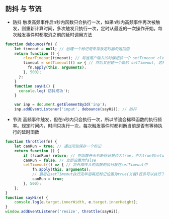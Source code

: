 ## 防抖 与 节流

* 防抖
触发高频事件后n秒内函数只会执行一次，如果n秒内高频事件再次被触发，则重新计算时间，多次触发只执行一次，定时从最近的一次操作开始。每次触发事件时都取消之前的延时调用方法

```js
function debounce(fn) {
    let timeout = null; // 创建一个标记用来存放定时器的返回值
    return function () {
        clearTimeout(timeout); // 每当用户输入的时候把前一个 setTimeout clear 掉
        timeout = setTimeout(() => { // 然后又创建一个新的 setTimeout, 这样就能保证输入字符后的 interval 间隔内如果还有字符输入的话，就不会执行 fn 函数
          fn.apply(this, arguments);
        }, 500);
      };
    }
    function sayHi() {
      console.log('防抖成功');
    }

    var inp = document.getElementById('inp');
    inp.addEventListener('input', debounce(sayHi)); // 防抖
```


* 节流
高频事件触发，但在n秒内只会执行一次，所以节流会稀释函数的执行频率。规定时间内，时间只执行一次，每次触发事件时都判断当前是否有等待执行的延时函数

```js
function throttle(fn) {
    let canRun = true; // 通过闭包保存一个标记
    return function () {
        if (!canRun) return; // 在函数开头判断标记是否为true，不为true则return
        canRun = false; // 立即设置为false
        setTimeout(() => { // 将外部传入的函数的执行放在setTimeout中
            fn.apply(this, arguments);
            // 最后在setTimeout执行完毕后再把标记设置为true(关键)表示可以执行下一次循环了。当定时器没有执行的时候标记永远是false，在开头被return掉
            canRun = true;
        }, 500);
    };
}
function sayHi(e) {
    console.log(e.target.innerWidth, e.target.innerHeight);
}
window.addEventListener('resize', throttle(sayHi));
```
